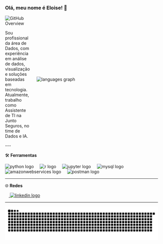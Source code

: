 ### Olá, meu nome é Eloise! 👋

<div style="display: flex; align-items: center;">
  <!-- Texto à esquerda -->
  <div style="flex: 1; padding-right: 20px;">
    <img src="https://img.shields.io/static/v1?label=Overview&message=Eloise%20Monteiro&color=440e9c&style=for-the-badge&logo=GitHub" alt="GitHub Overview">
    <p align="left"> 
      Sou profissional da área de Dados, com experiência em análise de dados, visualização e soluções baseadas em tecnologia. Atualmente, trabalho como Assistente de TI na Junto Seguros, no time de Dados e IA.
    </p>
  </div>
  
  <!-- Imagem à direita -->
  <div style="min-width: 400px;">
    <img src="https://github-readme-stats.vercel.app/api/top-langs?username=eloisemf&locale=pt-br&hide_title=false&layout=compact&card_width=320&langs_count=6&theme=github_dark&hide_border=true&order=2" alt="languages graph" />
  </div>
</div>
---

:hammer_and_wrench: **Ferramentas**
<div align="left">
  <img src="https://cdn.simpleicons.org/python/3776AB" height="40" alt="python logo" />
  <img width="12" />
  <img src="https://cdn.simpleicons.org/r/276DC3" height="40" alt="r logo" />
  <img width="12" />
  <img src="https://cdn.jsdelivr.net/gh/devicons/devicon/icons/jupyter/jupyter-original.svg" height="40" alt="jupyter logo" />
  <img width="12" />
  <img src="https://cdn.simpleicons.org/mysql/4479A1" height="40" alt="mysql logo" />
  <img width="12" />
  <img src="https://cdn.jsdelivr.net/gh/devicons/devicon/icons/amazonwebservices/amazonwebservices-line-wordmark.svg" height="40" alt="amazonwebservices logo" />
  <img width="12" />
  <img src="https://cdn.simpleicons.org/postman/FF6C37" height="40" alt="postman logo" />
</div>

---

🌐 **Redes**

<a href="https://www.linkedin.com/in/eloisemf/" target="_blank">
  <img width="12" />
  <img src="https://cdn.simpleicons.org/linkedin/0A66C2" height="40" alt="linkedin logo" />
</a>

---

<img src="https://raw.githubusercontent.com/eloisemf/eloisemf/output/snake.svg" alt="Snake animation" />
